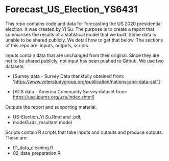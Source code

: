 # Forecast_US_Election_YS6431

This repo contains code and data for forecasting the US 2020 presidential election. It was created by Yi Su. The purpose is to create a report that summarises the results of a statistical model that we built. Some data is unable to be shared publicly. We detail how to get that below. The sections of this repo are: inputs, outputs, scripts.

Inputs contain data that are unchanged from their original. Since they are not to be shared publicly, not input has been pushed to Github.
We use two datasets: 

- [Survey data - Survey Data thankfully obtained from: 'https://www.voterstudygroup.org/publication/nationscape-data-set'.]

- [ACS data - America Community Survey dataset from: https://usa.ipums.org/usa/index.shtml]

Outputs the report and supporting material.

- US-Election_Yi Su.Rmd and .pdf, 
- model3.rds, resultant model

Scripts contain R scripts that take inputs and outputs and produce outputs. These are:

- 01_data_cleaning.R
- 02_data_preparation.R
